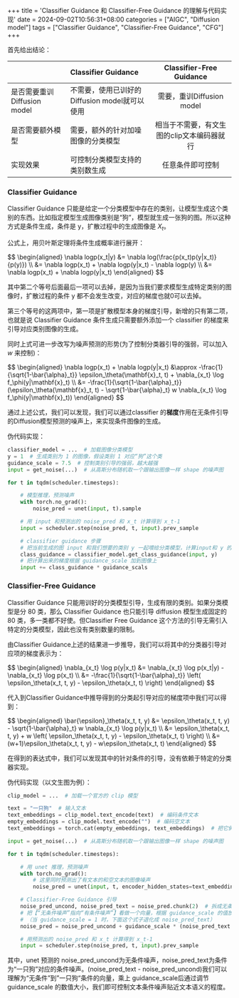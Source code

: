 +++
title = 'Classifier Guidance 和 Classifier-Free Guidance 的理解与代码实现'
date = 2024-09-02T10:56:31+08:00
categories = ["AIGC", "Diffusion model"]
tags = ["Classifier Guidance", "Classifier-Free Guidance", "CFG"] 
+++

首先给出结论：

|         | Classifier Guidance   |  Classifier-Free Guidance  |
| :--------  | :-----  | :----:  |
| 是否需要重训Diffusion model | 不需要，使用已训好的Diffusion model就可以使用 |需要，重训Diffusion model|
| 是否需要额外模型 | 需要，额外的针对加噪图像的分类模型 | 相当于不需要，有文生图的clip文本编码器就行 |
| 实现效果 | 可控制分类模型支持的类别数生成 | 任意条件即可控制 |


### Classifier Guidance

Classifier Guidance 只能是给定一个分类模型中存在的类别，让模型生成这个类别的东西。比如指定模型生成图像类别是“狗”，模型就生成一张狗的图。所以这种方式是条件生成，条件是 y，扩散过程中的生成图像是 $X_t$。

公式上，用贝叶斯定理将条件生成概率进行展开：
<div>
$$
\begin{aligned}
\nabla logp(x_t|y)
&= \nabla log(\frac{p(x_t)p(y|x_t)}{p(y)}) \\ 
&= \nabla logp(x_t) + \nabla logp(y|x_t) - \nabla logp(y) \\
&= \nabla logp(x_t) + \nabla logp(y|x_t) 
\end{aligned}
$$
</div>

其中第二个等号后面最后一项可以去掉，是因为当我们要求模型生成特定类别的图像时，扩散过程的条件 y 都不会发生改变，对应的梯度也就0可以去掉。

第三个等号的这两项中，第一项是扩散模型本身的梯度引导，新增的只有第二项，也就是说 Classifier Guidance 条件生成只需要额外添加一个 classifier 的梯度来引导对应类别图像的生成。

同时上式可进一步改写为噪声预测的形势(为了控制分类器引导的强弱，可以加入 $w$ 来控制)：
<div>
$$
\begin{aligned}
\nabla logp(x_t) + \nabla logp(y|x_t) 
&\approx -\frac{1}{\sqrt{1-\bar{\alpha}_t}} \epsilon_\theta(\mathbf{x}_t, t) + \nabla_{x_t} \log f_\phi(y|\mathbf{x}_t) \\
&= -\frac{1}{\sqrt{1-\bar{\alpha}_t}}  (\epsilon_\theta(\mathbf{x}_t, t) - \sqrt{1-\bar{\alpha}_t} w \nabla_{x_t} \log f_\phi(y|\mathbf{x}_t))
\end{aligned}
$$
</div>

通过上述公式，我们可以发现，我们可以通过classifier 的**梯度**作用在无条件引导的Diffusion模型预测的噪声上，来实现条件图像的生成。

伪代码实现：

```python
classifier_model = ...  # 加载图像分类模型
y = 1  # 生成类别为 1 的图像，假设类别 1 对应“狗”这个类
guidance_scale = 7.5  # 控制类别引导的强弱，越大越强
input = get_noise(...)  # 从高斯分布随机取一个跟输出图像一样 shape 的噪声图

for t in tqdm(scheduler.timesteps):

    # 模型推理，预测噪声
    with torch.no_grad():
        noise_pred = unet(input, t).sample

    # 用 input 和预测出的 noise_pred 和 x_t 计算得到 x_t-1
    input = scheduler.step(noise_pred, t, input).prev_sample

    # classifier guidance 步骤
    # 把当前生成的图 input 和我们想要的类别 y 一起喂给分类模型，计算input和 y 的 loss 和 梯度
    class_guidance = classifier_model.get_class_guidance(input, y)
    # 把计算出来的梯度根据 guidance_scale 加到图像上
    input += class_guidance * guidance_scals
```

### Classifier-Free Guidance

Classifier Guidance 只能用训好的分类模型引导，生成有限的类别。如果分类模型是分 80 类，那么 Classifier Guidance 也只能引导 diffusion 模型生成固定的 80 类，多一类都不好使。但Classifier Free Guidance 这个方法的引导无需引入特定的分类模型，因此也没有类别数量的限制。

由Classifier Guidance上述的结果进一步推导，我们可以将其中的分类器引导对应项的梯度表示为：

<div>
$$
\begin{aligned}
\nabla_{x_t} \log p(y|x_t) &= \nabla_{x_t} \log p(x_t|y) - \nabla_{x_t} \log p(x_t) \\
&= -\frac{1}{\sqrt{1-\bar{\alpha}_t}} \left( \epsilon_\theta(x_t, t, y) - \epsilon_\theta(x_t, t) \right)
\end{aligned}
$$
</div>

代入到Classifier Guidance中推导得到的分类起引导对应的梯度项中我们可以得到：

<div>
$$
\begin{aligned}
\bar{\epsilon}_\theta(x_t, t, y) &= \epsilon_\theta(x_t, t, y) - \sqrt{1-\bar{\alpha}_t} w \nabla_{x_t} \log p(y|x_t) \\
&= \epsilon_\theta(x_t, t, y) + w \left( \epsilon_\theta(x_t, t, y) - \epsilon_\theta(x_t, t) \right) \\
&= (w+1)\epsilon_\theta(x_t, t, y) - w\epsilon_\theta(x_t, t)
\end{aligned}
$$
</div>

在得到的表达式中，我们可以发现其中的针对条件的引导，没有依赖于特定的分类器实现。

伪代码实现（以文生图为例）：

```python
clip_model = ...  # 加载一个官方的 clip 模型

text = "一只狗"  # 输入文本
text_embeddings = clip_model.text_encode(text)  # 编码条件文本
empty_embeddings = clip_model.text_encode("")  # 编码空文本
text_embeddings = torch.cat(empty_embeddings, text_embeddings)  # 把它俩 concate 到一起作为条件

input = get_noise(...)  # 从高斯分布随机取一个跟输出图像一样 shape 的噪声图

for t in tqdm(scheduler.timesteps):

    # 用 unet 推理，预测噪声
    with torch.no_grad():
        # 这里同时预测出了有文本的和空文本的图像噪声
        noise_pred = unet(input, t, encoder_hidden_states=text_embeddings).sample

    # Classifier-Free Guidance 引导
    noise_pred_uncond, noise_pred_text = noise_pred.chunk(2)  # 拆成无条件和有条件的噪声
    # 把【“无条件噪声”指向“有条件噪声”】看做一个向量，根据 guidance_scale 的值放大这个向量
    # （当 guidance_scale = 1 时，下面这个式子退化成 noise_pred_text）
    noise_pred = noise_pred_uncond + guidance_scale * (noise_pred_text - noise_pred_uncond)

    # 用预测出的 noise_pred 和 x_t 计算得到 x_t-1
    input = scheduler.step(noise_pred, t, input).prev_sample
```

其中，unet 预测的 noise_pred_uncond为无条件噪声，noise_pred_text为条件为“一只狗”对应的条件噪声。(noise_pred_text - noise_pred_uncond)我们可以理解为“无条件”到”一只狗“条件的向量，乘上 guidance_scale后通过调节 guidance_scale 的数值大小，我们即可控制文本条件噪声贴近文本语义的程度。





